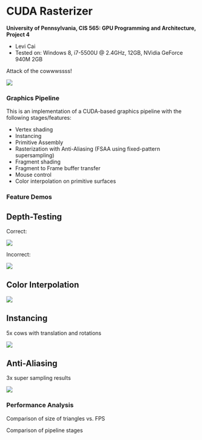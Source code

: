 CUDA Rasterizer
===============

**University of Pennsylvania, CIS 565: GPU Programming and Architecture, Project 4**

* Levi Cai
* Tested on: Windows 8, i7-5500U @ 2.4GHz, 12GB, NVidia GeForce 940M 2GB

Attack of the cowwwssss!

![](renders/cow_instancing.PNG)

### Graphics Pipeline

This is an implementation of a CUDA-based graphics pipeline with the following stages/features:

* Vertex shading
* Instancing
* Primitive Assembly
* Rasterization with Anti-Aliasing (FSAA using fixed-pattern supersampling)
* Fragment shading
* Fragment to Frame buffer transfer
* Mouse control
* Color interpolation on primitive surfaces

### Feature Demos

## Depth-Testing

Correct:

![](renders/depth_test_flower.PNG)

Incorrect:

![](renders/render_gone_wrong.PNG)

## Color Interpolation

![](renders/cow_color_interpolation.PNG)

## Instancing

5x cows with translation and rotations

![](renders/cow_instancing.PNG)

## Anti-Aliasing

3x super sampling results

![](renders/anti_aliasing_cow_3_v_1.PNG)

### Performance Analysis

Comparison of size of triangles vs. FPS

Comparison of pipeline stages


